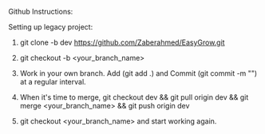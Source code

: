 Github Instructions:

Setting up legacy project:

1. git clone -b dev https://github.com/Zaberahmed/EasyGrow.git

2. git checkout -b <your_branch_name>

3. Work in your own branch. Add (git add .) and Commit (git commit -m "<message>") at a regular interval.

4. When it's time to merge, git checkout dev && git pull origin dev && git merge <your_branch_name> && git push origin dev

5. git checkout <your_branch_name> and start working again.

